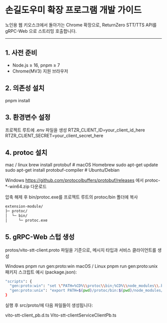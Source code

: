 # 손길도우미 확장 프로그램 개발 가이드

노인용 웹 키오스크에서 돌아가는 Chrome 확장으로, ReturnZero STT/TTS API를 gRPC-Web 으로 스트리밍 호출합니다.

---

## 1. 사전 준비

- Node.js ≥ 16, pnpm ≥ 7
- Chrome(MV3) 지원 브라우저

## 2. 의존성 설치


pnpm install

## 3. 환경변수 설정
프로젝트 루트에 .env 파일을 생성
RTZR_CLIENT_ID=your_client_id_here
RTZR_CLIENT_SECRET=your_client_secret_here

## 4. protoc 설치
mac / linux
brew install protobuf          # macOS Homebrew
sudo apt-get update
sudo apt-get install protobuf-compiler  # Ubuntu/Debian

Windows
https://github.com/protocolbuffers/protobuf/releases 에서
protoc-*-win64.zip 다운로드

압축 해제 후 bin/protoc.exe를 프로젝트 루트의 protoc/bin 폴더에 복사

```bash
extension-module/
├─ protoc/
│  └─ bin/
│     └─ protoc.exe
```
## 5. gRPC-Web 스텁 생성
protos/vito-stt-client.proto 파일을 기준으로, 메시지 타입과 서비스 클라이언트를 생성

Windows
pnpm run gen:proto:win
macOS / Linux
pnpm run gen:proto:unix
패키지 스크립트 예시 (package.json):
```bash
"scripts": {
  "gen:proto:win": "set \"PATH=%CD%\\protoc\\bin;%CD%\\node_modules\\.bin;%PATH%\" && protoc --plugin=protoc-gen-js=protoc-gen-js --plugin=protoc-gen-grpc-web=protoc-gen-grpc-web --proto_path=protos --js_out=import_style=commonjs:src/proto --grpc-web_out=import_style=typescript,mode=grpcwebtext:src/proto protos/vito-stt-client.proto",
  "gen:proto:unix": "export PATH=$(pwd)/protoc/bin:$(pwd)/node_modules/.bin:$PATH && protoc --plugin=protoc-gen-js=protoc-gen-js --plugin=protoc-gen-grpc-web=protoc-gen-grpc-web --proto_path=protos --js_out=import_style=commonjs:src/proto --grpc-web_out=import_style=typescript,mode=grpcwebtext:src/proto protos/vito-stt-client.proto"
}
```
실행 후 src/proto/에 다음 파일들이 생성됩니다:

vito-stt-client_pb.d.ts
Vito-stt-clientServiceClientPb.ts
